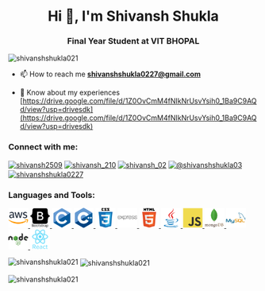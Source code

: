 <h1 align="center">Hi 👋, I'm Shivansh Shukla</h1>
<h3 align="center"> Final Year Student at VIT BHOPAL</h3>

<p align="left"> <img src="https://komarev.com/ghpvc/?username=shivanshshukla021&label=Profile%20views&color=0e75b6&style=flat" alt="shivanshshukla021" /> </p>

- 📫 How to reach me **shivanshshukla0227@gmail.com**

- 📄 Know about my experiences [https://drive.google.com/file/d/1Z0OvCmM4fNIkNrUsvYsih0_1Ba9C9AQd/view?usp=drivesdk](https://drive.google.com/file/d/1Z0OvCmM4fNIkNrUsvYsih0_1Ba9C9AQd/view?usp=drivesdk)

<h3 align="left">Connect with me:</h3>
<p align="left">
<a href="https://linkedin.com/in/shivansh2509" target="blank"><img align="center" src="https://raw.githubusercontent.com/rahuldkjain/github-profile-readme-generator/master/src/images/icons/Social/linked-in-alt.svg" alt="shivansh2509" height="30" width="40" /></a>
<a href="https://instagram.com/shivansh__210" target="blank"><img align="center" src="https://raw.githubusercontent.com/rahuldkjain/github-profile-readme-generator/master/src/images/icons/Social/instagram.svg" alt="shivansh_210" height="30" width="40" /></a>
<a href="https://www.codechef.com/users/shivansh_02" target="blank"><img align="center" src="https://cdn.jsdelivr.net/npm/simple-icons@3.1.0/icons/codechef.svg" alt="shivansh_02" height="30" width="40" /></a>
<a href="https://www.hackerrank.com/@shivanshshukla03" target="blank"><img align="center" src="https://raw.githubusercontent.com/rahuldkjain/github-profile-readme-generator/master/src/images/icons/Social/hackerrank.svg" alt="@shivanshshukla03" height="30" width="40" /></a>
<a href="https://auth.geeksforgeeks.org/user/shivanshshukla0227" target="blank"><img align="center" src="https://raw.githubusercontent.com/rahuldkjain/github-profile-readme-generator/master/src/images/icons/Social/geeks-for-geeks.svg" alt="shivanshshukla0227" height="30" width="40" /></a>
</p>

<h3 align="left">Languages and Tools:</h3>
<p align="left"> <a href="https://aws.amazon.com" target="_blank" rel="noreferrer"> <img src="https://raw.githubusercontent.com/devicons/devicon/master/icons/amazonwebservices/amazonwebservices-original-wordmark.svg" alt="aws" width="40" height="40"/> </a> <a href="https://getbootstrap.com" target="_blank" rel="noreferrer"> <img src="https://raw.githubusercontent.com/devicons/devicon/master/icons/bootstrap/bootstrap-plain-wordmark.svg" alt="bootstrap" width="40" height="40"/> </a> <a href="https://www.cprogramming.com/" target="_blank" rel="noreferrer"> <img src="https://raw.githubusercontent.com/devicons/devicon/master/icons/c/c-original.svg" alt="c" width="40" height="40"/> </a> <a href="https://www.w3schools.com/cpp/" target="_blank" rel="noreferrer"> <img src="https://raw.githubusercontent.com/devicons/devicon/master/icons/cplusplus/cplusplus-original.svg" alt="cplusplus" width="40" height="40"/> </a> <a href="https://www.w3schools.com/css/" target="_blank" rel="noreferrer"> <img src="https://raw.githubusercontent.com/devicons/devicon/master/icons/css3/css3-original-wordmark.svg" alt="css3" width="40" height="40"/> </a> <a href="https://expressjs.com" target="_blank" rel="noreferrer"> <img src="https://raw.githubusercontent.com/devicons/devicon/master/icons/express/express-original-wordmark.svg" alt="express" width="40" height="40"/> </a> <a href="https://www.w3.org/html/" target="_blank" rel="noreferrer"> <img src="https://raw.githubusercontent.com/devicons/devicon/master/icons/html5/html5-original-wordmark.svg" alt="html5" width="40" height="40"/> </a> <a href="https://www.java.com" target="_blank" rel="noreferrer"> <img src="https://raw.githubusercontent.com/devicons/devicon/master/icons/java/java-original.svg" alt="java" width="40" height="40"/> </a> <a href="https://developer.mozilla.org/en-US/docs/Web/JavaScript" target="_blank" rel="noreferrer"> <img src="https://raw.githubusercontent.com/devicons/devicon/master/icons/javascript/javascript-original.svg" alt="javascript" width="40" height="40"/> </a> <a href="https://www.mongodb.com/" target="_blank" rel="noreferrer"> <img src="https://raw.githubusercontent.com/devicons/devicon/master/icons/mongodb/mongodb-original-wordmark.svg" alt="mongodb" width="40" height="40"/> </a> <a href="https://www.mysql.com/" target="_blank" rel="noreferrer"> <img src="https://raw.githubusercontent.com/devicons/devicon/master/icons/mysql/mysql-original-wordmark.svg" alt="mysql" width="40" height="40"/> </a> <a href="https://nodejs.org" target="_blank" rel="noreferrer"> <img src="https://raw.githubusercontent.com/devicons/devicon/master/icons/nodejs/nodejs-original-wordmark.svg" alt="nodejs" width="40" height="40"/> </a> <a href="https://reactjs.org/" target="_blank" rel="noreferrer"> <img src="https://raw.githubusercontent.com/devicons/devicon/master/icons/react/react-original-wordmark.svg" alt="react" width="40" height="40"/> </a> </p>

<p><img align="left" src="https://github-readme-stats.vercel.app/api/top-langs?username=shivanshshukla021&show_icons=true&locale=en&layout=compact" alt="shivanshshukla021" /></p>

<p>&nbsp;<img align="center" src="https://github-readme-stats.vercel.app/api?username=shivanshshukla021&show_icons=true&locale=en" alt="shivanshshukla021" /></p>

<p><img align="center" src="https://github-readme-streak-stats.herokuapp.com/?user=shivanshshukla021&" alt="shivanshshukla021" /></p>
